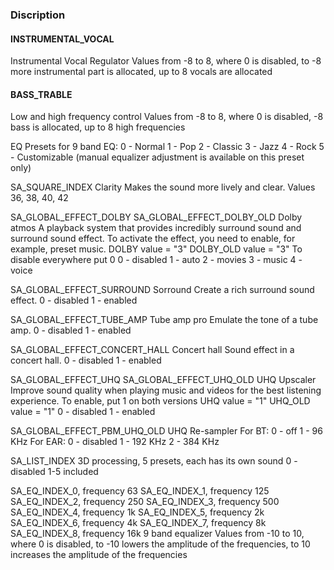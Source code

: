 ### Discription
#### INSTRUMENTAL_VOCAL
Instrumental Vocal Regulator
Values ​​from -8 to 8, where 0 is disabled, to -8 more instrumental part is allocated, up to 8 vocals are allocated

#### BASS_TRABLE
Low and high frequency control
Values ​​from -8 to 8, where 0 is disabled, -8 bass is allocated, up to 8 high frequencies

EQ
Presets for 9 band EQ:
0 - Normal
1 - Pop
2 - Classic
3 - Jazz
4 - Rock
5 - Customizable (manual equalizer adjustment is available on this preset only)

SA_SQUARE_INDEX
Clarity
Makes the sound more lively and clear.
Values ​​36, 38, 40, 42

SA_GLOBAL_EFFECT_DOLBY
SA_GLOBAL_EFFECT_DOLBY_OLD
Dolby atmos
A playback system that provides incredibly surround sound and surround sound effect.
To activate the effect, you need to enable, for example, preset music.
DOLBY value = "3"
DOLBY_OLD value = "3"
To disable everywhere put 0
0 - disabled
1 - auto
2 - movies
3 - music
4 - voice

SA_GLOBAL_EFFECT_SURROUND
Sorround
Create a rich surround sound effect.
0 - disabled
1 - enabled

SA_GLOBAL_EFFECT_TUBE_AMP
Tube amp pro
Emulate the tone of a tube amp.
0 - disabled
1 - enabled

SA_GLOBAL_EFFECT_CONCERT_HALL
Concert hall
Sound effect in a concert hall.
0 - disabled
1 - enabled

SA_GLOBAL_EFFECT_UHQ
SA_GLOBAL_EFFECT_UHQ_OLD
UHQ Upscaler
Improve sound quality when playing music and videos for the best listening experience.
To enable, put 1 on both versions
UHQ value = "1"
UHQ_OLD value = "1"
0 - disabled
1 - enabled

SA_GLOBAL_EFFECT_PBM_UHQ_OLD
UHQ Re-sampler
For BT:
0 - off
1 - 96 KHz
For EAR:
0 - disabled
1 - 192 KHz
2 - 384 KHz

SA_LIST_INDEX
3D processing, 5 presets, each has its own sound
0 - disabled
1-5 included

SA_EQ_INDEX_0, frequency 63
SA_EQ_INDEX_1, frequency 125
SA_EQ_INDEX_2, frequency 250
SA_EQ_INDEX_3, frequency 500
SA_EQ_INDEX_4, frequency 1k
SA_EQ_INDEX_5, frequency 2k
SA_EQ_INDEX_6, frequency 4k
SA_EQ_INDEX_7, frequency 8k
SA_EQ_INDEX_8, frequency 16k
9 band equalizer
Values ​​from -10 to 10, where 0 is disabled, to -10 lowers the amplitude of the frequencies, to 10 increases the amplitude of the frequencies
